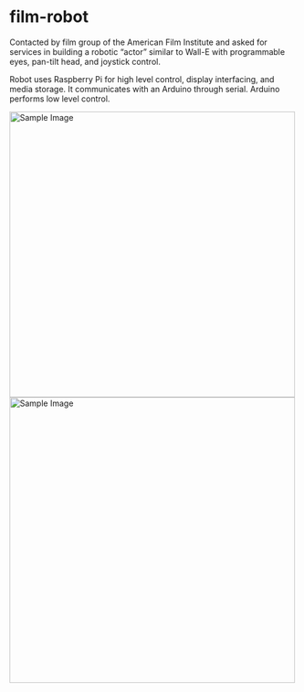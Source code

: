 # film-robot

Contacted by film group of the American Film Institute and asked for services in building a robotic “actor” similar to Wall-E with programmable eyes, pan-tilt head, and joystick control.

Robot uses Raspberry Pi for high level control, display interfacing, and media storage. It communicates with an Arduino through serial. Arduino performs low level control.

<img src="https://github.com/mkuznets23/film-robot/assets/77693398/81269020-8e61-407d-b904-12c16a8e3a80" alt="Sample Image" width="500"/>
<img src="https://github.com/mkuznets23/film-robot/assets/77693398/503fc36c-17d4-491c-bb17-c7860ec52b29" alt="Sample Image" width="500"/>


